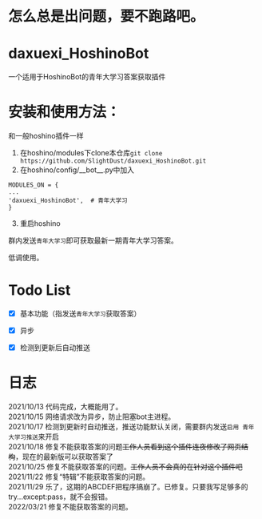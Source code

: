 # 怎么总是出问题，要不跑路吧。

# daxuexi_HoshinoBot
一个适用于HoshinoBot的青年大学习答案获取插件

# 安装和使用方法：
和一般hoshino插件一样  

1. 在hoshino/modules下clone本仓库`git clone https://github.com/SlightDust/daxuexi_HoshinoBot.git`  
2. 在hoshino/config/\_\_bot\_\_.py中加入
```
MODULES_ON = {
...
'daxuexi_HoshinoBot',  # 青年大学习
}
```
3. 重启hoshino

群内发送`青年大学习`即可获取最新一期青年大学习答案。  

低调使用。

# Todo List
- [x] 基本功能（指发送`青年大学习`获取答案）
- [x] 异步
- [x] 检测到更新后自动推送


# 日志
2021/10/13  代码完成，大概能用了。  
2021/10/15  网络请求改为异步，防止阻塞bot主进程。  
2021/10/17  检测到更新时自动推送，推送功能默认关闭，需要群内发送`启用 青年大学习推送`来开启  
2021/10/18  修复不能获取答案的问题~~工作人员看到这个插件连夜修改了网页结构~~，现在的最新版可以获取答案了  
2021/10/25  修复不能获取答案的问题。~~工作人员不会真的在针对这个插件吧~~  
2021/11/22  修复“特辑”不能获取答案的问题。  
2021/11/29  乐了，这期的ABCDEF把程序搞崩了。已修复。只要我写足够多的try...except:pass，就不会报错。  
2022/03/21  修复不能获取答案的问题。